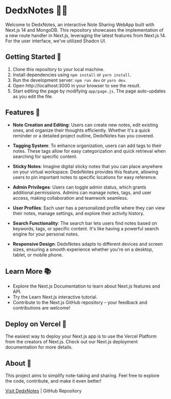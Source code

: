 # DedxNotes 🌟📝

Welcome to DedxNotes, an interactive Note Sharing WebApp built with Next.js 14 and MongoDB. This repository showcases the implementation of a new route handler in Next.js, leveraging the latest features from Next.js 14. For the user interface, we’ve utilized Shadcn UI.

## Getting Started 🚀

1. Clone this repository to your local machine.
2. Install dependencies using `npm install` or `yarn install`.
3. Run the development server: `npm run dev` or `yarn dev`.
4. Open http://localhost:3000 in your browser to see the result.
5. Start editing the page by modifying `app/page.js`. The page auto-updates as you edit the file.

## Features 🌟

- **Note Creation and Editing**: Users can create new notes, edit existing ones, and organize their thoughts efficiently. Whether it's a quick reminder or a detailed project outline, DedxNotes has you covered.

- **Tagging System**: To enhance organization, users can add tags to their notes. These tags allow for easy categorization and quick retrieval when searching for specific content.

- **Sticky Notes**: Imagine digital sticky notes that you can place anywhere on your virtual workspace. DedxNotes provides this feature, allowing users to pin important notes to specific locations for easy reference.

- **Admin Privileges**: Users can toggle admin status, which grants additional permissions. Admins can manage notes, tags, and user access, making collaboration and teamwork seamless.

- **User Profiles**: Each user has a personalized profile where they can view their notes, manage settings, and explore their activity history.

- **Search Functionality**: The search bar lets users find notes based on keywords, tags, or specific content. It's like having a powerful search engine for your personal notes.

- **Responsive Design**: DedxNotes adapts to different devices and screen sizes, ensuring a smooth experience whether you're on a desktop, tablet, or mobile phone.

## Learn More 📚

- Explore the Next.js Documentation to learn about Next.js features and API.
- Try the Learn Next.js interactive tutorial.
- Contribute to the Next.js GitHub repository – your feedback and contributions are welcome!

## Deploy on Vercel 🚀

The easiest way to deploy your Next.js app is to use the Vercel Platform from the creators of Next.js. Check out our Next.js deployment documentation for more details.

## About 🌟

This project aims to simplify note-taking and sharing. Feel free to explore the code, contribute, and make it even better!

[Visit DedxNotes](https://dedxnotes.vercel.app/) | GitHub Repository
